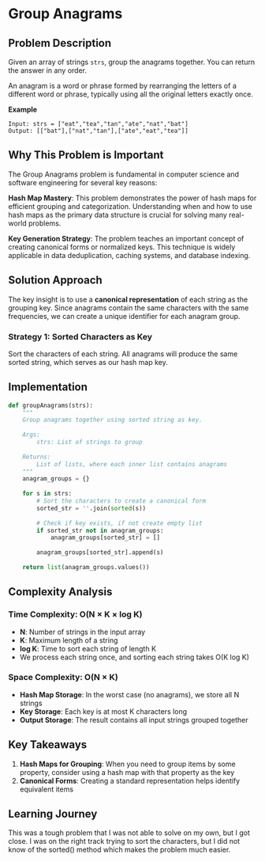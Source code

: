 # Group Anagrams

## Problem Description

Given an array of strings `strs`, group the anagrams together. You can return the answer in any order.

An anagram is a word or phrase formed by rearranging the letters of a different word or phrase, typically using all the original letters exactly once.

**Example**
```
Input: strs = ["eat","tea","tan","ate","nat","bat"]
Output: [["bat"],["nat","tan"],["ate","eat","tea"]]
```

## Why This Problem is Important

The Group Anagrams problem is fundamental in computer science and software engineering for several key reasons:

**Hash Map Mastery**: This problem demonstrates the power of hash maps for efficient grouping and categorization. Understanding when and how to use hash maps as the primary data structure is crucial for solving many real-world problems.

**Key Generation Strategy**: The problem teaches an important concept of creating canonical forms or normalized keys. This technique is widely applicable in data deduplication, caching systems, and database indexing.

## Solution Approach

The key insight is to use a **canonical representation** of each string as the grouping key. Since anagrams contain the same characters with the same frequencies, we can create a unique identifier for each anagram group.

### Strategy 1: Sorted Characters as Key
Sort the characters of each string. All anagrams will produce the same sorted string, which serves as our hash map key.

## Implementation

```python
def groupAnagrams(strs):
    """
    Group anagrams together using sorted string as key.
    
    Args:
        strs: List of strings to group
    
    Returns:
        List of lists, where each inner list contains anagrams
    """
    anagram_groups = {}
    
    for s in strs:
        # Sort the characters to create a canonical form
        sorted_str = ''.join(sorted(s))
        
        # Check if key exists, if not create empty list
        if sorted_str not in anagram_groups:
            anagram_groups[sorted_str] = []
        
        anagram_groups[sorted_str].append(s)
    
    return list(anagram_groups.values())
```

## Complexity Analysis

### Time Complexity: O(N × K × log K)
- **N**: Number of strings in the input array
- **K**: Maximum length of a string
- **log K**: Time to sort each string of length K
- We process each string once, and sorting each string takes O(K log K)

### Space Complexity: O(N × K)
- **Hash Map Storage**: In the worst case (no anagrams), we store all N strings
- **Key Storage**: Each key is at most K characters long
- **Output Storage**: The result contains all input strings grouped together

## Key Takeaways

1. **Hash Maps for Grouping**: When you need to group items by some property, consider using a hash map with that property as the key
2. **Canonical Forms**: Creating a standard representation helps identify equivalent items

## Learning Journey

This was a tough problem that I was not able to solve on my own, but I got close. I was on the right 
track trying to sort the characters, but I did not know of the sorted() method which makes the problem much easier.
